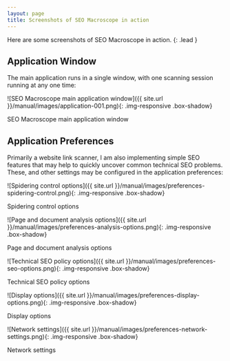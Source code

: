 ```yaml
---
layout: page
title: Screenshots of SEO Macroscope in action
---
```


Here are some screenshots of SEO Macroscope in action.
{: .lead }

## Application Window

The main application runs in a single window, with one scanning session running at any one time:

![SEO Macroscope main application window]({{ site.url }}/manual/images/application-001.png){: .img-responsive .box-shadow}

<p>SEO Macroscope main application window</p>

## Application Preferences

Primarily a website link scanner, I am also implementing simple SEO features that may help to quickly uncover common technical SEO problems. These, and other settings may be configured in the application preferences:

![Spidering control options]({{ site.url }}/manual/images/preferences-spidering-control.png){: .img-responsive .box-shadow}

<p>Spidering control options</p>

![Page and document analysis options]({{ site.url }}/manual/images/preferences-analysis-options.png){: .img-responsive .box-shadow}

<p>Page and document analysis options</p>

![Technical SEO policy options]({{ site.url }}/manual/images/preferences-seo-options.png){: .img-responsive .box-shadow}

<p>Technical SEO policy options</p>

![Display options]({{ site.url }}/manual/images/preferences-display-options.png){: .img-responsive .box-shadow}

<p>Display options</p>

![Network settings]({{ site.url }}/manual/images/preferences-network-settings.png){: .img-responsive .box-shadow}

<p>Network settings</p>
